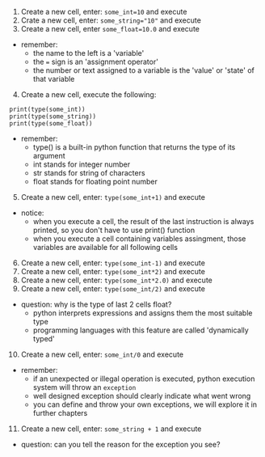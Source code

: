 1. Create a new cell, enter: `some_int=10` and execute
2. Crate a new cell, enter: `some_string="10"` and execute
3. Create a new cell, enter `some_float=10.0` and execute
* remember:
    * the name to the left is a 'variable'
    * the `=` sign is an 'assignment operator'
    * the number or text assigned to a variable is the 'value' or 'state' of that variable
4. Create a new cell, execute the following:
```
print(type(some_int))
print(type(some_string))
print(type(some_float))
```
* remember:
    * type() is a built-in python function that returns the type of its argument
    * int stands for integer number
    * str stands for string of characters
    * float stands for floating point number
5. Create a new cell, enter: `type(some_int+1)` and execute
* notice:
    * when you execute a cell, the result of the last instruction is always printed, so you don't have to use print() function
    * when you execute a cell containing variables assingment, those variables are available for all following cells
6. Create a new cell, enter: `type(some_int-1)` and execute
7. Create a new cell, enter: `type(some_int*2)` and execute
8. Create a new cell, enter: `type(some_int*2.0)` and execute
9. Create a new cell, enter: `type(some_int/2)` and execute
* question: why is the type of last 2 cells float?
    * python interprets expressions and assigns them the most suitable type
    * programming languages with this feature are called 'dynamically typed'
10. Create a new cell, enter: `some_int/0` and execute
* remember:
    * if an unexpected or illegal operation is executed, python execution system will throw an `exception`
    * well designed exception should clearly indicate what went wrong
    * you can define and throw your own exceptions, we will explore it in further chapters
11. Create a new cell, enter: `some_string + 1` and execute
* question: can you tell the reason for the exception you see?

    




